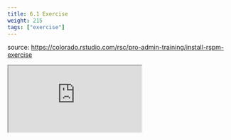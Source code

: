 ```yaml
---
title: 6.1 Exercise
weight: 215
tags: ["exercise"]
---
```


source: https://colorado.rstudio.com/rsc/pro-admin-training/install-rspm-exercise

<script src="/js/iframeResizer.min.js" type="text/javascript"></script>

<!-- <div class="learnr-column"> -->
<div class="responsive-container-learnr">

  <div class="animated-r-wrapper">
    <div class="animated-r-vertical">
      <div class="animated-r-circle"></div>
    </div>
    <div class="animated-r-diagonal"></div>
  </div>

  <iframe id="learnr_iframe"
    src="https://colorado.rstudio.com/rsc/pro-admin-training/install-rspm-exercise" 
    gesture="media"  allowfullscreen
    scrolling="yes">
  </iframe>
</div>
<!-- </div> -->

<script>
  iFrameResize({ checkOrigin: 'https://colorado.rstudio.com/rsc/' , log: true }, '#learnr_iframe')
</script>



